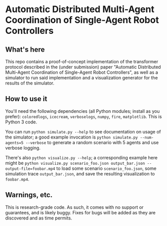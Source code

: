 # Automatic Distributed Multi-Agent Coordination of Single-Agent Robot Controllers

## What's here

This repo contains a proof-of-concept implementation of the transformer protocol described in the
(under submission) paper "Automatic Distributed Multi-Agent Coordination of Single-Agent Robot
Controllers", as well as a simulator to run said implementation and a visualization generator for
the results of the simulator.

## How to use it
You'll need the following dependencies (all Python modules; install as you prefer): `coloredlogs`,
`icecream`, `verboselogs`, `numpy`, `fire`, `matplotlib`. This is Python 3 code.

You can run `python simulate.py --help` to see documentation on usage of the simulator; a good
example invocation is `python simulate.py --num-agents=5 --verbose` to generate a random scenario
with 5 agents and use verbose logging.

There's also `python visualize.py --help`; a corresponding example here might be `python
visualize.py scenario_foo.json output_bar.json --output-file=foobar.mp4` to load some scenario
`scenario_foo.json`, some simulation trace `output_bar.json`, and save the resulting visualization
to `foobar.mp4`.

## Warnings, etc.

This is research-grade code. As such, it comes with no support or guarantees, and is likely buggy.
Fixes for bugs will be added as they are discovered and as time permits.
